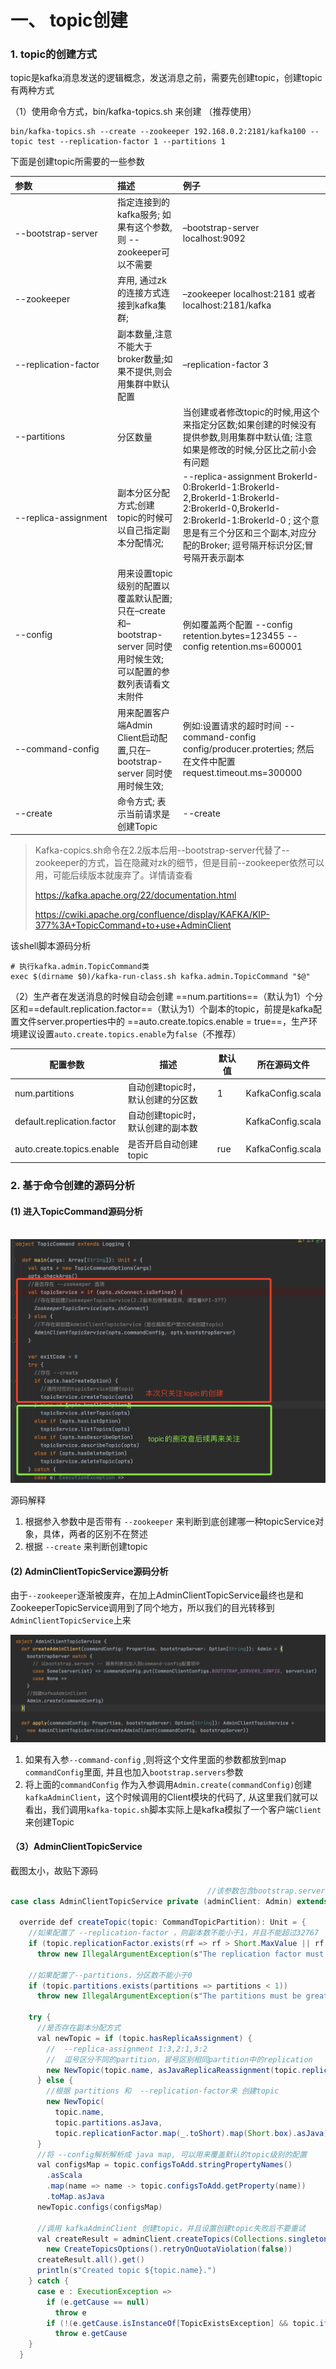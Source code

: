 # 一、 topic创建

###  1. topic的创建方式

topic是kafka消息发送的逻辑概念，发送消息之前，需要先创建topic，创建topic有两种方式

（1）使用命令方式，bin/kafka-topics.sh 来创建 （推荐使用）

```shell
bin/kafka-topics.sh --create --zookeeper 192.168.0.2:2181/kafka100 --topic test --replication-factor 1 --partitions 1
```

下面是创建topic所需要的一些参数

| <span style="display:inline-block;width:150px">参数</span>                 | 描述                                                         | 例子                                                         |
| :------------------- | :----------------------------------------------------------- | :----------------------------------------------------------- |
| --bootstrap-server   | 指定连接到的kafka服务; 如果有这个参数,则 --zookeeper可以不需要 | –bootstrap-server localhost:9092                             |
| --zookeeper          | 弃用, 通过zk的连接方式连接到kafka集群;                       | –zookeeper localhost:2181 或者localhost:2181/kafka           |
| --replication-factor | 副本数量,注意不能大于broker数量;如果不提供,则会用集群中默认配置 | –replication-factor 3                                        |
| --partitions         | 分区数量                                                     | 当创建或者修改topic的时候,用这个来指定分区数;如果创建的时候没有提供参数,则用集群中默认值; 注意如果是修改的时候,分区比之前小会有问题 |
| --replica-assignment | 副本分区分配方式;创建topic的时候可以自己指定副本分配情况;    | --replica-assignment BrokerId-0:BrokerId-1:BrokerId-2,BrokerId-1:BrokerId-2:BrokerId-0,BrokerId-2:BrokerId-1:BrokerId-0 ; 这个意思是有三个分区和三个副本,对应分配的Broker; 逗号隔开标识分区;冒号隔开表示副本 |
| --config             | 用来设置topic级别的配置以覆盖默认配置;只在–create 和–bootstrap-server 同时使用时候生效; 可以配置的参数列表请看文末附件 | 例如覆盖两个配置 --config retention.bytes=123455 --config retention.ms=600001 |
| --command-config     | 用来配置客户端Admin Client启动配置,只在–bootstrap-server 同时使用时候生效; | 例如:设置请求的超时时间 --command-config config/producer.proterties; 然后在文件中配置 request.timeout.ms=300000 |
| --create             | 命令方式; 表示当前请求是创建Topic                            | --create                                                     |

> Kafka-copics.sh命令在2.2版本后用--bootstrap-server代替了--zookeeper的方式，旨在隐藏对zk的细节，但是目前--zookeeper依然可以用，可能后续版本就废弃了。详情请查看
>
> https://kafka.apache.org/22/documentation.html
>
> https://cwiki.apache.org/confluence/display/KAFKA/KIP-377%3A+TopicCommand+to+use+AdminClient

该shell脚本源码分析

```shell
# 执行kafka.admin.TopicCommand类
exec $(dirname $0)/kafka-run-class.sh kafka.admin.TopicCommand "$@"
```

（2）生产者在发送消息的时候自动会创建 ==num.partitions==（默认为1）个分区和==default.replication.factor==（默认为1）个副本的topic，前提是kafka配置文件server.properties中的 ==auto.create.topics.enable = true==，生产环境建议设置`auto.create.topics.enable`为`false`（不推荐）

| 配置参数                   | 描述                              | 默认值 | 所在源码文件      |
| -------------------------- | --------------------------------- | ------ | ----------------- |
| num.partitions             | 自动创建topic时，默认创建的分区数 | 1      | KafkaConfig.scala |
| default.replication.factor | 自动创建topic时，默认创建的副本数 |        | KafkaConfig.scala |
| auto.create.topics.enable  | 是否开启自动创建topic             | rue    | KafkaConfig.scala |

### 2. 基于命令创建的源码分析

#### (1) 进入TopicCommand源码分析

​	![](img/topic/create/kafka增删改查.png)

源码解释

1. 根据参入参数中是否带有 `--zookeeper` 来判断到底创建哪一种topicService对象，具体，两者的区别不在赘述
2. 根据 `--create` 来判断创建topic

#### (2)  AdminClientTopicService源码分析

由于`--zookeeper`逐渐被废弃，在加上AdminClientTopicService最终也是和ZookeeperTopicService调用到了同个地方，所以我们的目光转移到`AdminClientTopicService`上来

![](img/topic/create/kafkaAdminClient.png)

1. 如果有入参`--command-config` ,则将这个文件里面的参数都放到map `commandConfig`里面, 并且也加入`bootstrap.servers`参数
2. 将上面的`commandConfig` 作为入参调用`Admin.create(commandConfig)`创建 `kafkaAdminClient`，这个时候调用的Client模块的代码了, 从这里我们就可以看出，我们调用`kafka-topic.sh`脚本实际上是kafka模拟了一个客户端`Client`来创建Topic

 #### （3）AdminClientTopicService

截图太小，故贴下源码

```java
                                            //该参数包含bootstrap.servers以及command-config
case class AdminClientTopicService private (adminClient: Admin) extends TopicService {

  override def createTopic(topic: CommandTopicPartition): Unit = {
    //如果配置了 --replication-factor ，则副本数不能小于1，并且不能超过32767
    if (topic.replicationFactor.exists(rf => rf > Short.MaxValue || rf < 1))
      throw new IllegalArgumentException(s"The replication factor must be between 1 and ${Short.MaxValue} inclusive")

    //如果配置了--partitions，分区数不能小于0
    if (topic.partitions.exists(partitions => partitions < 1))
      throw new IllegalArgumentException(s"The partitions must be greater than 0")

    try {
      //是否存在副本分配方式
      val newTopic = if (topic.hasReplicaAssignment) {
        //  --replica-assignment 1:3,2:1,3:2
        //  逗号区分不同的partition，冒号区别相同partition中的replication
        new NewTopic(topic.name, asJavaReplicaReassignment(topic.replicaAssignment.get))
      } else {
        //根据 partitions 和  --replication-factor来 创建topic
        new NewTopic(
          topic.name,
          topic.partitions.asJava,
          topic.replicationFactor.map(_.toShort).map(Short.box).asJava)
      }
      //将 --config解析解析成 java map, 可以用来覆盖默认的topic级别的配置
      val configsMap = topic.configsToAdd.stringPropertyNames()
        .asScala
        .map(name => name -> topic.configsToAdd.getProperty(name))
        .toMap.asJava
      newTopic.configs(configsMap)

      //调用 kafkaAdminClient 创建topic，并且设置创建topic失败后不要重试
      val createResult = adminClient.createTopics(Collections.singleton(newTopic),
        new CreateTopicsOptions().retryOnQuotaViolation(false))
      createResult.all().get()
      println(s"Created topic ${topic.name}.")
    } catch {
      case e : ExecutionException =>
        if (e.getCause == null)
          throw e
        if (!(e.getCause.isInstanceOf[TopicExistsException] && topic.ifTopicDoesntExist()))
          throw e.getCause
    }
  }
```

















